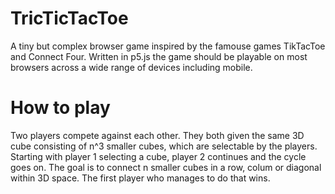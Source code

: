 # TricTicTacToe
A tiny but complex browser game inspired by the famouse games TikTacToe and Connect Four. Written in p5.js the game should be playable on most browsers across a wide range of devices including mobile.

# How to play
Two players compete against each other. They both given the same 3D cube consisting of n^3 smaller cubes, which are selectable by the players. Starting with player 1 selecting a cube, player 2 continues and the cycle goes on. The goal is to connect n smaller cubes in a row, colum or diagonal within 3D space. The first player who manages to do that wins. 
